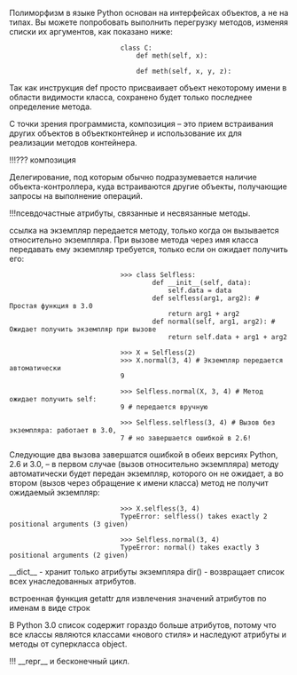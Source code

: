 Полиморфизм в языке Python основан на интерфейсах объектов, а не на типах. Вы можете попробовать выполнить перегрузку методов, изменяя списки их аргументов, как показано ниже:

                                class C:
                                    def meth(self, x):

                                    def meth(self, x, y, z):
Так как инструкция def просто присваивает объект некоторому имени в области видимости класса, сохранено будет только последнее определение метода.

С точки зрения программиста, композиция – это прием встраивания других объектов в объектконтейнер и использование их для реализации методов контейнера.

!!!??? композиция

Делегирование, под которым обычно подразумевается наличие объекта-контроллера, куда встраиваются другие объекты, получающие запросы на выполнение операций.

!!!псевдочастные атрибуты, связанные и несвязанные методы.

ссылка на экземпляр передается методу, только когда он вызывается относительно экземпляра. При вызове метода через имя класса передавать ему экземпляр требуется, только если он ожидает получить его:

                                >>> class Selfless:
                                        def __init__(self, data):
                                            self.data = data
                                        def selfless(arg1, arg2): # Простая функция в 3.0
                                            return arg1 + arg2
                                        def normal(self, arg1, arg2): # Ожидает получить экземпляр при вызове
                                            return self.data + arg1 + arg2

                                >>> X = Selfless(2)
                                >>> X.normal(3, 4) # Экземпляр передается автоматически
                                9

                                >>> Selfless.normal(X, 3, 4) # Метод ожидает получить self:
                                9 # передается вручную

                                >>> Selfless.selfless(3, 4) # Вызов без экземпляра: работает в 3.0,
                                7 # но завершается ошибкой в 2.6!
Следующие два вызова завершатся ошибкой в обеих версиях Python, 2.6 и 3.0, – в первом случае (вызов относительно экземпляра) методу автоматически будет передан экземпляр, которого он не ожидает, а во втором (вызов через обращение к имени класса) метод не получит ожидаемый экземпляр:

                                >>> X.selfless(3, 4)
                                TypeError: selfless() takes exactly 2 positional arguments (3 given)

                                >>> Selfless.normal(3, 4)
                                TypeError: normal() takes exactly 3 positional arguments (2 given)

\_\_dict\_\_ - хранит только атрибуты экземпляра
dir() -  возвращает список всех унаследованных атрибутов.

встроенная функция getattr для извлечения значений атрибутов по именам в виде строк

В Python 3.0 список содержит гораздо больше атрибутов, потому что все классы являются классами «нового стиля» и наследуют атрибуты и методы от суперкласса object.

!!! \_\_repr\_\_ и бесконечный цикл.